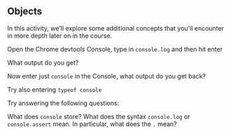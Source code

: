 ## Objects

In this activity, we'll explore some additional concepts that you'll encounter in more depth later on in the course.

Open the Chrome devtools Console, type in `console.log` and then hit enter

What output do you get?

Now enter just `console` in the Console, what output do you get back?

Try also entering `typeof console`

Try answering the following questions:

What does `console` store?
What does the syntax `console.log` or `console.assert` mean. In particular, what does the `.` mean?
